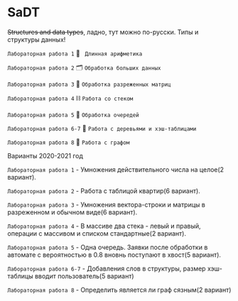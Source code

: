 # SaDT
~~Structures and data types~~, ладно, тут можно по-русски.
Типы и структуры данных!

```Лабораторная работа 1``` 🧮 ``` Длинная арифметика```

```Лабораторная работа 2``` 🗂 ```Обработка больших данных```

```Лабораторная работа 3``` 🗿 ```Обработка разреженных матриц``` 

```Лабораторная работа 4``` ⛓ ```Работа со стеком``` 

```Лабораторная работа 5``` 🎰 ```Обработка очередей``` 

```Лабораторная работа 6-7``` 🌳 ```Работа с деревьями и хэш-таблицами``` 

```Лабораторная работа 8``` 🦑 ```Работа с графом``` 



Варианты 2020-2021 год

```Лабораторная работа 1``` - Умножения действительного числа на целое(2 вариант).

```Лабораторная работа 2``` -  Работа с таблицой квартир(6 вариант).

```Лабораторная работа 3``` - Умножения вектора-строки и матрицы в разреженном и обычном виде(6 вариант).

```Лабораторная работа 4``` - В массиве два стека - левый и правый, операции с массивом и списком стандартные(2 вариант).

```Лабораторная работа 5``` - Одна очередь. Заявки после обработки в автомате с вероятностью в 0.8 вновнь поступают в хвост(5 вариант).

```Лабораторная работа 6-7``` - Добавления слов в структуры, размер хэш-таблицы вводит пользователь(5 вариант)

```Лабораторная работа 8``` - Определить является ли граф сязным(2 вариант)
